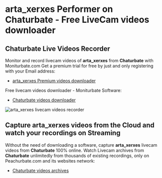 # arta_xerxes Performer on Chaturbate - Free LiveCam videos downloader

## Chaturbate Live Videos Recorder

Monitor and record livecam videos of **arta_xerxes** from **Chaturbate** with Moniturbate.com
Get a premium trial for free by just and only registering with your Email address:
* [arta_xerxes Premium videos downloader](https://moniturbate.com/request-demo-licence-key.html)

Free livecam videos downloader - Moniturbate Software:
* [Chaturbate videos downloader](https://moniturbate.com/moniturbate-download-software.html)

![arta_xerxes livecam videos recorder](https://peachurnet.com/templates/moniturbate-software.png)


## Capture arta_xerxes videos from the Cloud and watch your recordings on Streaming

Without the need of downloading a software, capture **arta_xerxes** livecam videos from **Chaturbate** 100% online.
Watch Livecam archives from **Chaturbate** unlimitedly from thousands of existing recordings, only on Peachurbate.com and its websites network:
* [Chaturbate videos archives](https://peachurnet.com/)